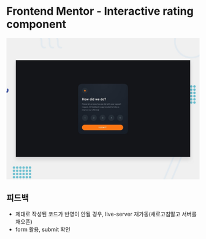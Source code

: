 # Frontend Mentor - Interactive rating component

![Design preview for the Interactive rating component coding challenge](./design/desktop-preview.jpg)

## 피드백

- 제대로 작성된 코드가 반영이 안될 경우, live-server 재가동(새로고침말고 서버를 재오픈)
- form 활용, submit 확인

